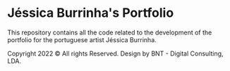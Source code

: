 # Jéssica Burrinha's Portfolio

This repository contains all the code related to the development of the portfolio for the portuguese artist Jéssica Burrinha.

Copyright 2022 © All rights Reserved. Design by BNT - Digital Consulting, LDA.
